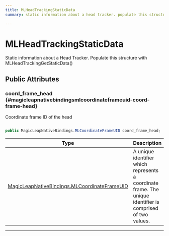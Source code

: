 ```yaml
---
title: MLHeadTrackingStaticData
summary: static information about a head tracker. populate this structure with mlheadtrackinggetstaticdata 

---
```


# MLHeadTrackingStaticData




Static information about a Head Tracker. Populate this structure with MLHeadTrackingGetStaticData()   





## Public Attributes

### coord_frame_head {#magicleapnativebindingsmlcoordinateframeuid-coord-frame-head}

Coordinate frame ID of the head 

```csharp

public MagicLeapNativeBindings.MLCoordinateFrameUID coord_frame_head;

```

| Type | Description  | 
|--|--|
| [MagicLeapNativeBindings.MLCoordinateFrameUID](/versioned_docs/version-31-Aug-2023/unity-api/api/UnityEngine.XR.MagicLeap.Native/MagicLeapNativeBindings/UnityEngine.XR.MagicLeap.Native.MagicLeapNativeBindings.MLCoordinateFrameUID.md) | A unique identifier which represents a coordinate frame. The unique identifier is comprised of two values.  |





-----------


